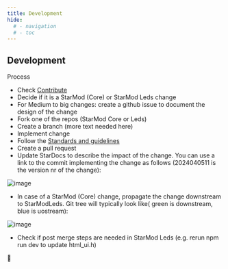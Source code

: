 ```yaml
---
title: Development
hide:
  # - navigation
  # - toc
---
```


## Development

Process

* Check [Contribute](/StarDocs/BasicsStarMod/Contribute/)
* Decide if it is a StarMod (Core) or StarMod Leds change
* For Medium to big changes: create a github issue to document the design of the change
* Fork one of the repos (StarMod Core or Leds)
* Create a branch (more text needed here)
* Implement change
* Follow the [Standards and guidelines](https://ewowi.github.io/StarDocs/BasicsStarMod/StandardsAndGuidelines/)
* Create a pull request
* Update StarDocs to describe the impact of the change. You can use a link to the commit implementing the change as follows (2024040511 is the version nr of the change):

![image](https://github.com/ewowi/StarDocs/assets/138451817/31c591df-9241-49b6-aa71-1a7cd6282a89)

* In case of a StarMod (Core) change, propagate the change downstream to StarModLeds. Git tree will typically look like( green is downstream, blue is uostream):

![image](https://github.com/ewowi/StarDocs/assets/138451817/562978ff-1d97-4246-938f-501a19dfadec)

* Check if post merge steps are needed in StarMod Leds (e.g. rerun npm run dev to update html_ui.h)

🚧
